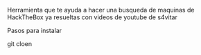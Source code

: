 Herramienta que te ayuda a hacer una busqueda de maquinas de HackTheBox ya resueltas con videos de youtube de s4vitar


Pasos para instalar 

git cloen
